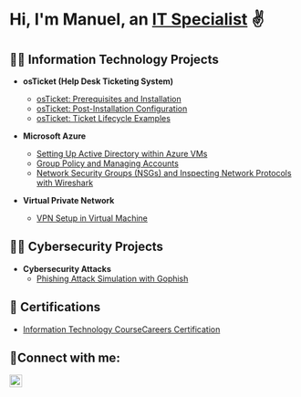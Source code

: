 <h1>Hi, I'm Manuel, an <a href="https://www.linkedin.com/in/mgcordovajr/">IT Specialist</a> ✌️</h1>

<h2>👨‍💻 Information Technology Projects</h2>

- <b>osTicket (Help Desk Ticketing System)</b>
  - [osTicket: Prerequisites and Installation](https://github.com/mgcordova/osticket-prereqs)
  - [osTicket: Post-Installation Configuration](https://github.com/mgcordova/post-install-config)
  - [osTicket: Ticket Lifecycle Examples](https://github.com/mgcordova/ticket-lifecycle)
- <b>Microsoft Azure</b>
  - [Setting Up Active Directory within Azure VMs](https://github.com/mgcordova/configure-ad)
  - [Group Policy and Managing Accounts](https://github.com/mgcordova/group-policy) 
  - [Network Security Groups (NSGs) and Inspecting Network Protocols with Wireshark](https://github.com/mgcordova/azure-network-protocols)

- <b>Virtual Private Network</b>
  - [VPN Setup in Virtual Machine](https://github.com/mgcordova/setting-up-a-vpn)

<h2>👨‍💻 Cybersecurity Projects</h2>

- <b>Cybersecurity Attacks</b>
  - [Phishing Attack Simulation with Gophish](https://github.com/mgcordova/gophish)


<h2>📄 Certifications</h2>

  - [Information Technology CourseCareers Certification](https://imgur.com/a/hhHjE0j)

<h2>🤳Connect with me:</h2>

[<img align="left" alt="Manuel | LinkedIn" width="22px" src="https://cdn.jsdelivr.net/npm/simple-icons@v3/icons/linkedin.svg" />][linkedin]

[linkedin]: https://www.linkedin.com/in/mgcordovajr/
